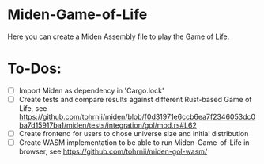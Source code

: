 # Miden-Game-of-Life
Here you can create a Miden Assembly file to play the Game of Life. 

# To-Dos:

- [ ] Import Miden as dependency in 'Cargo.lock' 
- [ ] Create tests and compare results against different Rust-based Game of Life, see https://github.com/tohrnii/miden/blob/f0d31971e6ccb6ea7f2346053dc0ba7d15917ba1/miden/tests/integration/gol/mod.rs#L62
- [ ] Create frontend for users to chose universe size and initial distribution
- [ ] Create WASM implementation to be able to run Miden-Game-of-Life in browser, see https://github.com/tohrnii/miden-gol-wasm/
